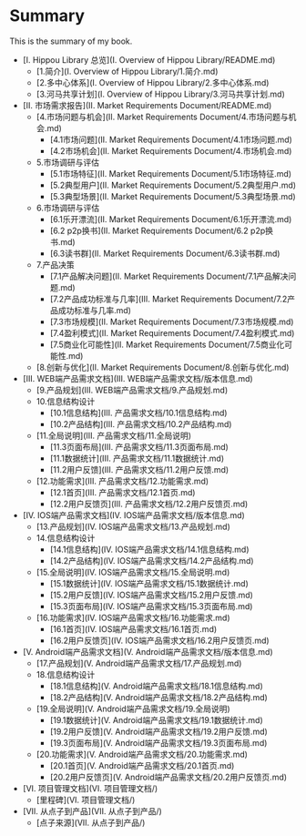 # Summary

This is the summary of my book.

* [I. Hippou Library 总览](I. Overview of Hippou Library/README.md)
	* [1.简介](I. Overview of Hippou Library/1.简介.md)
	* [2.多中心体系](I. Overview of Hippou Library/2.多中心体系.md)
	* [3.河马共享计划](I. Overview of Hippou Library/3.河马共享计划.md)
* [II. 市场需求报告](II. Market Requirements Document/README.md)
	* [4.市场问题与机会](II. Market Requirements Document/4.市场问题与机会.md)
		* [4.1市场问题](II. Market Requirements Document/4.1市场问题.md)
		* [4.2市场机会](II. Market Requirements Document/4.市场机会.md)
	* 5.市场调研与评估
		* [5.1市场特征](II. Market Requirements Document/5.1市场特征.md)
		* [5.2典型用户](II. Market Requirements Document/5.2典型用户.md)
		* [5.3典型场景](II. Market Requirements Document/5.3典型场景.md)
	* 6.市场调研与评估
		* [6.1乐开漂流](II. Market Requirements Document/6.1乐开漂流.md)
		* [6.2 p2p换书](II. Market Requirements Document/6.2 p2p换书.md)
		* [6.3读书群](II. Market Requirements Document/6.3读书群.md)
	* 7.产品决策
		* [7.1产品解决问题](II. Market Requirements Document/7.1产品解决问题.md)
		* [7.2产品成功标准与几率](III. Market Requirements Document/7.2产品成功标准与几率.md)
		* [7.3市场规模](II. Market Requirements Document/7.3市场规模.md)
		* [7.4盈利模式](II. Market Requirements Document/7.4盈利模式.md)
		* [7.5商业化可能性](II. Market Requirements Document/7.5商业化可能性.md)
	* [8.创新与优化](II. Market Requirements Document/8.创新与优化.md)
* [III. WEB端产品需求文档](III. WEB端产品需求文档/版本信息.md)
	* [9.产品规划](III. WEB端产品需求文档/9.产品规划.md)
	* 10.信息结构设计
		* [10.1信息结构](III. 产品需求文档/10.1信息结构.md)
		* [10.2产品结构](III. 产品需求文档/10.2产品结构.md)
	* [11.全局说明](III. 产品需求文档/11.全局说明)
		* [11.3页面布局](III. 产品需求文档/11.3页面布局.md)
		* [11.1数据统计](III. 产品需求文档/11.1数据统计.md)
		* [11.2用户反馈](III. 产品需求文档/11.2用户反馈.md)
	* [12.功能需求](III. 产品需求文档/12.功能需求.md)
		* [12.1首页](III. 产品需求文档/12.1首页.md)
		* [12.2用户反馈页](III. 产品需求文档/12.2用户反馈页.md)
* [IV. IOS端产品需求文档](IV. IOS端产品需求文档/版本信息.md)
	* [13.产品规划](IV. IOS端产品需求文档/13.产品规划.md)
	* 14.信息结构设计
		* [14.1信息结构](IV. IOS端产品需求文档/14.1信息结构.md)
		* [14.2产品结构](IV. IOS端产品需求文档/14.2产品结构.md)
	* [15.全局说明](IV. IOS端产品需求文档/15.全局说明.md)
		* [15.1数据统计](IV. IOS端产品需求文档/15.1数据统计.md)
		* [15.2用户反馈](IV. IOS端产品需求文档/15.2用户反馈.md)
		* [15.3页面布局](IV. IOS端产品需求文档/15.3页面布局.md)
	* [16.功能需求](IV. IOS端产品需求文档/16.功能需求.md)
		* [16.1首页](IV. IOS端产品需求文档/16.1首页.md)
		* [16.2用户反馈页](IV. IOS端产品需求文档/16.2用户反馈页.md)
* [V. Android端产品需求文档](V. Android端产品需求文档/版本信息.md)
	* [17.产品规划](V. Android端产品需求文档/17.产品规划.md)
	* 18.信息结构设计
		* [18.1信息结构](V. Android端产品需求文档/18.1信息结构.md)
		* [18.2产品结构](V. Android端产品需求文档/18.2产品结构.md)
	* [19.全局说明](V. Android端产品需求文档/19.全局说明)
		* [19.1数据统计](V. Android端产品需求文档/19.1数据统计.md)
		* [19.2用户反馈](V. Android端产品需求文档/19.2用户反馈.md)
		* [19.3页面布局](V. Android端产品需求文档/19.3页面布局.md)
	* [20.功能需求](V. Android端产品需求文档/20.功能需求.md)
		* [20.1首页](V. Android端产品需求文档/20.1首页.md)
		* [20.2用户反馈页](V. Android端产品需求文档/20.2用户反馈页.md)
* [VI. 项目管理文档](VI. 项目管理文档/)
	* [里程碑](VI. 项目管理文档/)
* [VII. 从点子到产品](VII. 从点子到产品/)
	* [点子来源](VII. 从点子到产品/)

